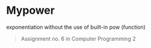 # Mypower
exponentiation without the use of built-in pow (function)
> Assignment no. 6 in Computer Programming 2
